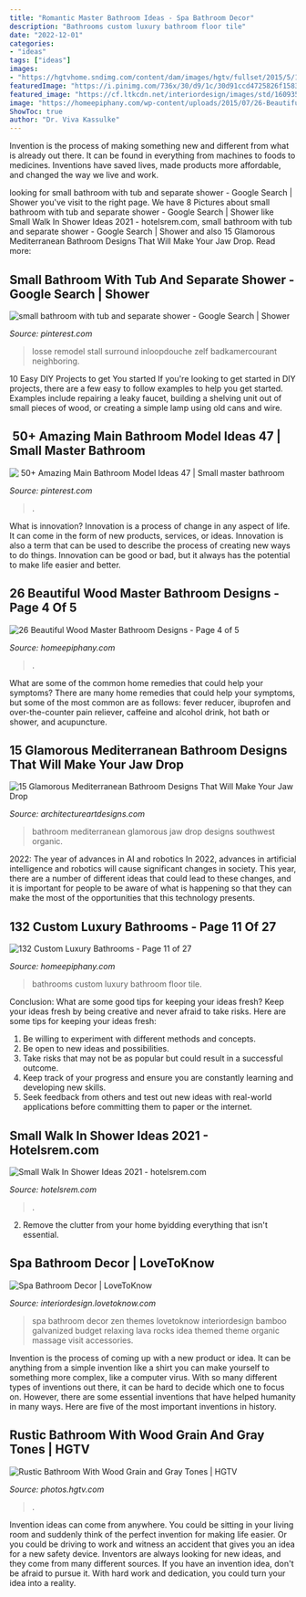 ```yaml
---
title: "Romantic Master Bathroom Ideas - Spa Bathroom Decor"
description: "Bathrooms custom luxury bathroom floor tile"
date: "2022-12-01"
categories:
- "ideas"
tags: ["ideas"]
images:
- "https://hgtvhome.sndimg.com/content/dam/images/hgtv/fullset/2015/5/1/BP_HFXUP203H_Batson_Master-Bath_01b_AFTER_456135-1029828.jpg.rend.hgtvcom.616.924.suffix/1420504960191.jpeg"
featuredImage: "https://i.pinimg.com/736x/30/d9/1c/30d91ccd4725826f15834882f018320f.jpg"
featured_image: "https://cf.ltkcdn.net/interiordesign/images/std/160935-300x400-spaobjects.jpg"
image: "https://homeepiphany.com/wp-content/uploads/2015/07/26-Beautiful-Wood-Master-Bathroom-Designs-19.jpg"
ShowToc: true
author: "Dr. Viva Kassulke"
---
```



Invention is the process of making something new and different from what is already out there. It can be found in everything from machines to foods to medicines. Inventions have saved lives, made products more affordable, and changed the way we live and work.

	

		
looking for small bathroom with tub and separate shower - Google Search | Shower you've visit to the right page. We have 8 Pictures about small bathroom with tub and separate shower - Google Search | Shower like Small Walk In Shower Ideas 2021 - hotelsrem.com, small bathroom with tub and separate shower - Google Search | Shower and also 15 Glamorous Mediterranean Bathroom Designs That Will Make Your Jaw Drop. Read more:
		
    
## Small Bathroom With Tub And Separate Shower - Google Search | Shower

<img loading=lazy src="https://i.pinimg.com/736x/30/d9/1c/30d91ccd4725826f15834882f018320f.jpg" onerror="this.onerror=null;this.src='https://tse4.mm.bing.net/th?id=OIP.MT0jSU4dwLonBK9jOU7wlAHaE8&amp;pid=15.1';" alt="small bathroom with tub and separate shower - Google Search | Shower">

_Source: pinterest.com_

>losse remodel stall surround inloopdouche zelf badkamercourant neighboring. 

	

10 Easy DIY Projects to get You started
If you're looking to get started in DIY projects, there are a few easy to follow examples to help you get started. Examples include repairing a leaky faucet, building a shelving unit out of small pieces of wood, or creating a simple lamp using old cans and wire.

    
## ️ 50+ Amazing Main Bathroom Model Ideas 47 | Small Master Bathroom

<img loading=lazy src="https://i.pinimg.com/736x/98/a2/1a/98a21a4d6c58a1383a1e391acf1be9e6.jpg" onerror="this.onerror=null;this.src='https://tse3.mm.bing.net/th?id=OIP.NcvYKYH4jVE2LUbmF-iQ6QHaJ3&amp;pid=15.1';" alt="️ 50+ Amazing Main Bathroom Model Ideas 47 | Small master bathroom">

_Source: pinterest.com_

>. 

	

What is innovation?
Innovation is a process of change in any aspect of life. It can come in the form of new products, services, or ideas. Innovation is also a term that can be used to describe the process of creating new ways to do things. Innovation can be good or bad, but it always has the potential to make life easier and better.

    
## 26 Beautiful Wood Master Bathroom Designs - Page 4 Of 5

<img loading=lazy src="https://homeepiphany.com/wp-content/uploads/2015/07/26-Beautiful-Wood-Master-Bathroom-Designs-19.jpg" onerror="this.onerror=null;this.src='https://tse3.mm.bing.net/th?id=OIP.aHR1Vzd0dTRmPRmfeBqBvwHaLI&amp;pid=15.1';" alt="26 Beautiful Wood Master Bathroom Designs - Page 4 of 5">

_Source: homeepiphany.com_

>. 

	

What are some of the common home remedies that could help your symptoms?
There are many home remedies that could help your symptoms, but some of the most common are as follows: fever reducer, ibuprofen and over-the-counter pain reliever, caffeine and alcohol drink, hot bath or shower, and acupuncture.

    
## 15 Glamorous Mediterranean Bathroom Designs That Will Make Your Jaw Drop

<img loading=lazy src="https://www.architectureartdesigns.com/wp-content/uploads/2014/12/15-Glamorous-Mediterranean-Bathroom-Designs-That-Will-Make-Your-Jaw-Drop-15-630x814.jpg" onerror="this.onerror=null;this.src='https://tse3.mm.bing.net/th?id=OIP.qBOW2J4bcvS464b6LmTkKAHaJk&amp;pid=15.1';" alt="15 Glamorous Mediterranean Bathroom Designs That Will Make Your Jaw Drop">

_Source: architectureartdesigns.com_

>bathroom mediterranean glamorous jaw drop designs southwest organic. 

	

2022: The year of advances in AI and robotics
In 2022, advances in artificial intelligence and robotics will cause significant changes in society. This year, there are a number of different ideas that could lead to these changes, and it is important for people to be aware of what is happening so that they can make the most of the opportunities that this technology presents.

    
## 132 Custom Luxury Bathrooms - Page 11 Of 27

<img loading=lazy src="https://homeepiphany.com/wp-content/uploads/2015/09/132-Custom-Luxury-Bathrooms-53.jpg" onerror="this.onerror=null;this.src='https://tse4.mm.bing.net/th?id=OIP.wXr4vDHfxUYCpS8Vao0ZaQHaE8&amp;pid=15.1';" alt="132 Custom Luxury Bathrooms - Page 11 of 27">

_Source: homeepiphany.com_

>bathrooms custom luxury bathroom floor tile. 

	

Conclusion: What are some good tips for keeping your ideas fresh?
Keep your ideas fresh by being creative and never afraid to take risks. Here are some tips for keeping your ideas fresh:
1. Be willing to experiment with different methods and concepts.
2. Be open to new ideas and possibilities.
3. Take risks that may not be as popular but could result in a successful outcome. 
4. Keep track of your progress and ensure you are constantly learning and developing new skills. 
5. Seek feedback from others and test out new ideas with real-world applications before committing them to paper or the internet.

    
## Small Walk In Shower Ideas 2021 - Hotelsrem.com

<img loading=lazy src="https://hotelsrem.com/wp-content/uploads/2020/08/small-walk-in-shower-ideas-new-best-walk-in-shower-designs-of-small-walk-in-shower-ideas.jpg" onerror="this.onerror=null;this.src='https://tse1.mm.bing.net/th?id=OIP.rMzv6VmyDaoJeUZ5M2UCegHaJ4&amp;pid=15.1';" alt="Small Walk In Shower Ideas 2021 - hotelsrem.com">

_Source: hotelsrem.com_

>. 

	

2. Remove the clutter from your home byidding everything that isn't essential.

    
## Spa Bathroom Decor | LoveToKnow

<img loading=lazy src="https://cf.ltkcdn.net/interiordesign/images/std/160935-300x400-spaobjects.jpg" onerror="this.onerror=null;this.src='https://tse2.mm.bing.net/th?id=OIP._zROwXYibUmgYmc3tdJ_0gAAAA&amp;pid=15.1';" alt="Spa Bathroom Decor | LoveToKnow">

_Source: interiordesign.lovetoknow.com_

>spa bathroom decor zen themes lovetoknow interiordesign bamboo galvanized budget relaxing lava rocks idea themed theme organic massage visit accessories. 

	

Invention is the process of coming up with a new product or idea. It can be anything from a simple invention like a shirt you can make yourself to something more complex, like a computer virus. With so many different types of inventions out there, it can be hard to decide which one to focus on. However, there are some essential inventions that have helped humanity in many ways. Here are five of the most important inventions in history.

    
## Rustic Bathroom With Wood Grain And Gray Tones | HGTV

<img loading=lazy src="https://hgtvhome.sndimg.com/content/dam/images/hgtv/fullset/2015/5/1/BP_HFXUP203H_Batson_Master-Bath_01b_AFTER_456135-1029828.jpg.rend.hgtvcom.616.924.suffix/1420504960191.jpeg" onerror="this.onerror=null;this.src='https://tse1.mm.bing.net/th?id=OIP.kjCWxLBzq1a1aUokDkr7ugHaLH&amp;pid=15.1';" alt="Rustic Bathroom With Wood Grain and Gray Tones | HGTV">

_Source: photos.hgtv.com_

>. 

	

Invention ideas can come from anywhere. You could be sitting in your living room and suddenly think of the perfect invention for making life easier. Or you could be driving to work and witness an accident that gives you an idea for a new safety device. Inventors are always looking for new ideas, and they come from many different sources. If you have an invention idea, don't be afraid to pursue it. With hard work and dedication, you could turn your idea into a reality.

